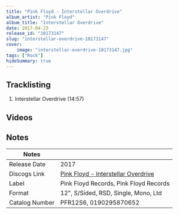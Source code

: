 ```yaml
---
title: "Pink Floyd - Interstellar Overdrive"
album_artist: "Pink Floyd"
album_title: "Interstellar Overdrive"
date: 2017-04-23
release_id: "10173147"
slug: "interstellar-overdrive-10173147"
cover:
    image: "interstellar-overdrive-10173147.jpg"
tags: ["Rock"]
hideSummary: true
---
```


## Tracklisting
1. Interstellar Overdrive (14:57)

## Videos


## Notes

| Notes          |             |
| ---------------| ----------- |
| Release Date   | 2017 |
| Discogs Link   | [Pink Floyd - Interstellar Overdrive](https://www.discogs.com/release/10173147) |
| Label          | Pink Floyd Records, Pink Floyd Records |
| Format         | 12\", S/Sided, RSD, Single, Mono, Ltd |
| Catalog Number | PFR12S6, 0190295870652 |

